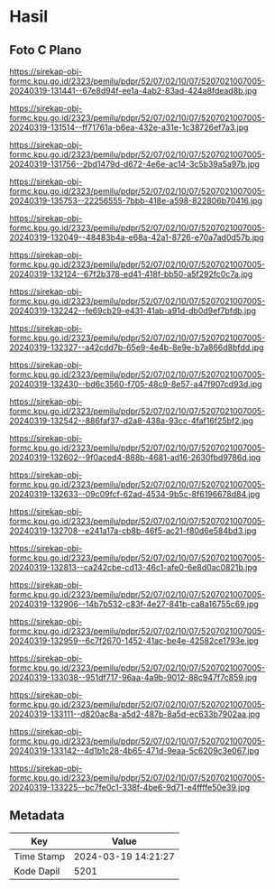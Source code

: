 # Hasil

## Foto C Plano

https://sirekap-obj-formc.kpu.go.id/2323/pemilu/pdpr/52/07/02/10/07/5207021007005-20240319-131441--67e8d94f-ee1a-4ab2-83ad-424a8fdead8b.jpg

https://sirekap-obj-formc.kpu.go.id/2323/pemilu/pdpr/52/07/02/10/07/5207021007005-20240319-131514--ff71761a-b6ea-432e-a31e-1c38726ef7a3.jpg

https://sirekap-obj-formc.kpu.go.id/2323/pemilu/pdpr/52/07/02/10/07/5207021007005-20240319-131756--2bd1479d-d672-4e6e-ac14-3c5b39a5a97b.jpg

https://sirekap-obj-formc.kpu.go.id/2323/pemilu/pdpr/52/07/02/10/07/5207021007005-20240319-135753--22256555-7bbb-418e-a598-822806b70416.jpg

https://sirekap-obj-formc.kpu.go.id/2323/pemilu/pdpr/52/07/02/10/07/5207021007005-20240319-132049--48483b4a-e68a-42a1-8726-e70a7ad0d57b.jpg

https://sirekap-obj-formc.kpu.go.id/2323/pemilu/pdpr/52/07/02/10/07/5207021007005-20240319-132124--67f2b378-ed41-418f-bb50-a5f292fc0c7a.jpg

https://sirekap-obj-formc.kpu.go.id/2323/pemilu/pdpr/52/07/02/10/07/5207021007005-20240319-132242--fe69cb29-e431-41ab-a91d-db0d9ef7bfdb.jpg

https://sirekap-obj-formc.kpu.go.id/2323/pemilu/pdpr/52/07/02/10/07/5207021007005-20240319-132327--a42cdd7b-65e9-4e4b-8e9e-b7a866d8bfdd.jpg

https://sirekap-obj-formc.kpu.go.id/2323/pemilu/pdpr/52/07/02/10/07/5207021007005-20240319-132430--bd6c3560-f705-48c9-8e57-a47f907cd93d.jpg

https://sirekap-obj-formc.kpu.go.id/2323/pemilu/pdpr/52/07/02/10/07/5207021007005-20240319-132542--886faf37-d2a8-438a-93cc-4faf16f25bf2.jpg

https://sirekap-obj-formc.kpu.go.id/2323/pemilu/pdpr/52/07/02/10/07/5207021007005-20240319-132602--9f0aced4-888b-4681-ad16-2630fbd9786d.jpg

https://sirekap-obj-formc.kpu.go.id/2323/pemilu/pdpr/52/07/02/10/07/5207021007005-20240319-132633--09c09fcf-62ad-4534-9b5c-8f6196678d84.jpg

https://sirekap-obj-formc.kpu.go.id/2323/pemilu/pdpr/52/07/02/10/07/5207021007005-20240319-132708--e241a17a-cb8b-46f5-ac21-f80d6e584bd3.jpg

https://sirekap-obj-formc.kpu.go.id/2323/pemilu/pdpr/52/07/02/10/07/5207021007005-20240319-132813--ca242cbe-cd13-46c1-afe0-6e8d0ac0821b.jpg

https://sirekap-obj-formc.kpu.go.id/2323/pemilu/pdpr/52/07/02/10/07/5207021007005-20240319-132906--14b7b532-c83f-4e27-841b-ca8a16755c69.jpg

https://sirekap-obj-formc.kpu.go.id/2323/pemilu/pdpr/52/07/02/10/07/5207021007005-20240319-132959--6c7f2670-1452-41ac-be4e-42582ce1793e.jpg

https://sirekap-obj-formc.kpu.go.id/2323/pemilu/pdpr/52/07/02/10/07/5207021007005-20240319-133038--951df717-96aa-4a9b-9012-88c947f7c859.jpg

https://sirekap-obj-formc.kpu.go.id/2323/pemilu/pdpr/52/07/02/10/07/5207021007005-20240319-133111--d820ac8a-a5d2-487b-8a5d-ec633b7902aa.jpg

https://sirekap-obj-formc.kpu.go.id/2323/pemilu/pdpr/52/07/02/10/07/5207021007005-20240319-133142--4d1b1c28-4b65-471d-9eaa-5c6209c3e067.jpg

https://sirekap-obj-formc.kpu.go.id/2323/pemilu/pdpr/52/07/02/10/07/5207021007005-20240319-133225--bc7fe0c1-338f-4be6-9d71-e4ffffe50e39.jpg


## Metadata

| Key        | Value               |
| ---------- | ------------------- |
| Time Stamp | 2024-03-19 14:21:27 |
| Kode Dapil | 5201                |



